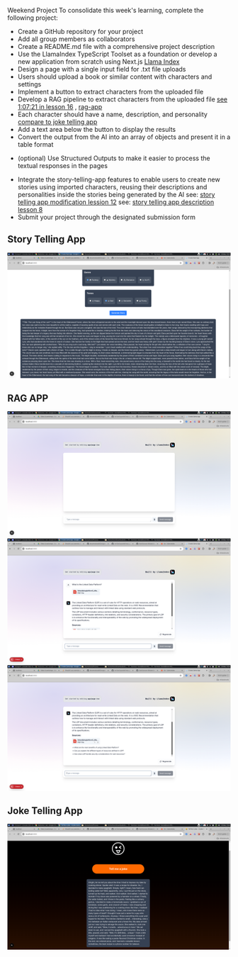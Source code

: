 Weekend Project
To consolidate this week's learning, complete the following project:

* Create a GitHub repository for your project
* Add all group members as collaborators
* Create a README.md file with a comprehensive project description
* Use the LlamaIndex TypeScript Toolset as a foundation or develop a new application from scratch using Next.js
[Llama Index](https://www.llamaindex.ai/)
* Design a page with a single input field for .txt file uploads
* Users should upload a book or similar content with characters and settings
* Implement a button to extract characters from the uploaded file
* Develop a RAG pipeline to extract characters from the uploaded file [see 1:07:21 in lesson 16](https://www.youtube.com/watch?v=hU5FrT4woS8) , [rag-app](https://github.com/Encode-Club-AI-Bootcamp/DeAI/blob/main/Lesson-16/exercises/00-RAG-With-LlamaIndex.md)
* Each character should have a name, description, and personality [compare to joke telling app](https://github.com/ArcTanSusan/tell-me-a-joke)
* Add a text area below the button to display the results
* Convert the output from the AI into an array of objects and present it in a table format
- (optional) Use Structured Outputs to make it easier to process the textual responses in the pages
* Integrate the story-telling-app features to enable users to create new stories using imported characters, reusing their descriptions and personalities inside the stories being generated by the AI
  see: [story telling app modification lession 12](https://github.com/Encode-Club-AI-Bootcamp/DeAI/blob/main/Lesson-12/exercises/04-Story-Telling.md)
  see: [story telling app description lesson 8](https://github.com/Encode-Club-AI-Bootcamp/DeAI/blob/main/Lesson-08/exercises/04-Story-Telling.md)
* Submit your project through the designated submission form

## Story Telling App

![story telling](/screenshots/story-telling-app.png)

## RAG APP

![rag-app](/screenshots/rag-app.png)
![rag-app-one](/screenshots/rag-app-one.png)
![rag-app-two](/screenshots/rag-app-two.png)

## Joke Telling App

![tell-me-a-joke](screenshots/tell-me-a-joke.png)

